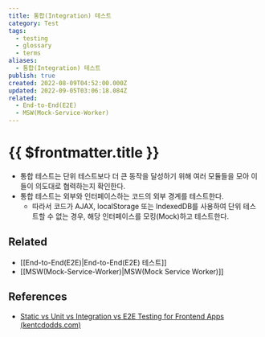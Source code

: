 ```yaml
---
title: 통합(Integration) 테스트
category: Test
tags:
  - testing
  - glossary
  - terms
aliases:
  - 통합(Integration) 테스트
publish: true
created: 2022-08-09T04:52:00.000Z
updated: 2022-09-05T03:06:18.084Z
related:
  - End-to-End(E2E)
  - MSW(Mock-Service-Worker)
---
```


# {{ $frontmatter.title }}

- 통합 테스트는 단위 테스트보다 더 큰 동작을 달성하기 위해 여러 모듈들을 모아 이들이 의도대로 협력하는지 확인한다.
- 통합 테스트는 외부와 인터페이스하는 코드의 외부 경계를 테스트한다.
  - 따라서 코드가 AJAX, localStorage 또는 IndexedDB를 사용하여 단위 테스트할 수 없는 경우, 해당 인터페이스를 모킹(Mock)하고 테스트한다.

## Related

- [[End-to-End(E2E)|End-to-End(E2E) 테스트]]
- [[MSW(Mock-Service-Worker)|MSW(Mock Service Worker)]]

## References

- [Static vs Unit vs Integration vs E2E Testing for Frontend Apps (kentcdodds.com)](https://kentcdodds.com/blog/static-vs-unit-vs-integration-vs-e2e-tests#integration)
